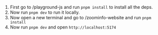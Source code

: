 1. First go to /playground-js and run `pnpm install` to install all the deps.
2. Now run `pnpm dev` to run it locally.
3. Now open a new terminal and go to /zoominfo-website and run `pnpm install`
4. Now run `pnpm dev` and open `http://localhost:5174`